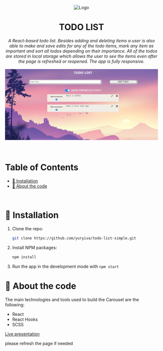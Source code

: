 <p align="center">
  <img src="./public/favicon.ico" alt="Logo" width="auto" height="80">
  <h1 align="center">TODO LIST</h1>

  <p align="center">
    <i>
    A React-based todo list. 
    Besides adding and deleting items a user is also able to make and save edits for any of the todo items, mark any item as important and sort all todos depending on their importance. 
    All of the todos are stored in local storage which allows the user to see the items even after the page is refreshed or reopened.
    The app is fully responsive.
    </i>
    <br />
    <br />
    <img src='./screenshot.jpg' alt='screenshot' width=948px height=auto>
</p>
</br>

# Table of Contents

- [:floppy_disk: Installation](#floppy_disk-installation)
- [:microscope: About the code](#microscope-about-the-code)

</br>

# :floppy_disk: Installation

1. Clone the repo:
   ```sh
   git clone https://github.com/yuryiva/todo-list-simple.git
   ```
2. Install NPM packages:
   ```sh
   npm install
   ```
3. Run the app in the development mode with `npm start`

# :microscope: About the code

The main technologies and tools used to build the Carousel are the following:

- React 
- React Hooks
- SCSS

<a href="https://todo-app-react-localstorage.netlify.app" target="_blank">Live presentation</a>

please refresh the page if needed